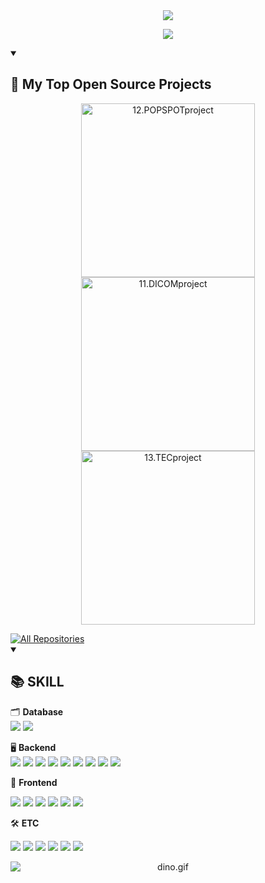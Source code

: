 <!--헤더-->
<div align="center">
  <img src="https://capsule-render.vercel.app/api?type=venom&color=0:FF69B4,100:FA7000&height=300&section=header&text=Hellow%20SEOJIN%20World!&animation=twinkling&fontSize=70&stroke=FA7000" />
</div>

<!--헤더설명-->
<p align="center">
  <a href="https://github.com/seo7van">
    <img src="https://readme-typing-svg.demolab.com/?lines=Full-stack%20web%20and%20app%20developer;&font=Fira%20Code&center=true&width=440&height=45&color=FA7000&vCenter=true&pause=1000&size=22" />
  </a>
</p>

<!-- 프로젝트 -->
<details open> 
  <summary><h2>📘 My Top Open Source Projects</h2></summary>
  <p align="center">
    <a href="https://github.com/seo7van/12.POPSPOTproject"><img width="278" src="https://denvercoder1-github-readme-stats.vercel.app/api/pin/?username=seo7van&repo=12.POPSPOTproject&theme=react&bg_color=1F222E&title_color=FA7000&hide_border=true&icon_color=F8D866&show_icons=false" alt="12.POPSPOTproject"></a>
    <a href="https://github.com/seo7van/11.DICOMproject"><img width="278" src="https://denvercoder1-github-readme-stats.vercel.app/api/pin/?username=seo7van&repo=11.DICOMproject&theme=react&bg_color=1F222E&title_color=FA7000&hide_border=true&icon_color=F8D866&show_icons=false" alt="11.DICOMproject"></a>
    <a href="https://github.com/seo7van/13.TECproject"><img width="278" src="https://denvercoder1-github-readme-stats.vercel.app/api/pin/?username=seo7van&repo=13.TECproject&theme=react&bg_color=1F222E&title_color=FA7000&hide_border=true&icon_color=F8D866&show_icons=false" alt="13.TECproject"></a>
  </p>
  <a href="https://github.com/seo7van?tab=repositories">
    <img alt="All Repositories" title="All Repositories" src="https://custom-icon-badges.demolab.com/badge/-Click%20Here%20For%20All%20My%20Repos-1F222E?style=for-the-badge&logoColor=white&logo=repo"/>
  </a>
</details>

<!--보유 스킬-->
<details open> 
  <summary><h2>📚 SKILL</h2></summary>
  
  🗂️ **Database**  
    	<img src="https://img.shields.io/badge/Oracle%20SQL-F80000?style=for-the-badge&logo=Oracle&logoColor=white" />
    	<img src="https://img.shields.io/badge/MySQL-4479A1?style=for-the-badge&logo=MySQL&logoColor=white" />
    
  
  🖥️ **Backend**  
  	  <img src="https://img.shields.io/badge/Java-007396?style=for-the-badge&logo=java&logoColor=white" />
  	  <img src="https://img.shields.io/badge/SpringBoot-6DB33F?style=for-the-badge&logo=springboot&logoColor=white" />
  	  <img src="https://img.shields.io/badge/SpringSecurity-6DB33F?style=for-the-badge&logo=springsecurity&logoColor=white" />
  	  <img src="https://img.shields.io/badge/jpa-6DB33F?style=for-the-badge&logo=jpa&logoColor=white" />
   	  <img src="https://img.shields.io/badge/json%20web%20tokens-%23000000.svg?&style=for-the-badge&logo=json%20web%20tokens&logoColor=white" />
  	  <img src="https://img.shields.io/badge/node.js-%23339933.svg?&style=for-the-badge&logo=node.js&logoColor=white" />
  	  <img src="https://img.shields.io/badge/Redis-%23DC382D.svg?&style=for-the-badge&logo=redis&logoColor=white" />
  	  <img src="https://img.shields.io/badge/JUnit5-25A162?style=for-the-badge&logo=junit5&logoColor=white" />
  	  <img src="https://img.shields.io/badge/Mockito-6DB33F?style=for-the-badge&logo=mockito&logoColor=white" />
    
  
  🎨 **Frontend** 
    <div>
  	  <img src="https://img.shields.io/badge/react-%2361DAFB.svg?&style=for-the-badge&logo=react&logoColor=black" />
  	  <img src="https://img.shields.io/badge/HTML5-E34F26?style=for-the-badge&logo=HTML5&logoColor=white" />
  	  <img src="https://img.shields.io/badge/CSS3-1572B6?style=for-the-badge&logo=CSS3&logoColor=white" />
  	  <img src="https://img.shields.io/badge/JavaScript-F7DF1E?style=for-the-badge&logo=JavaScript&logoColor=white" />
  	  <img src="https://img.shields.io/badge/jQuery-0769AD?style=for-the-badge&logo=jQuery&logoColor=white" />
  	  <img src="https://img.shields.io/badge/bootstrap-%237952B3.svg?&style=for-the-badge&logo=bootstrap&logoColor=white" />
    </div>
  
  🛠 **ETC**  
    <div>
  	  <img src="https://img.shields.io/badge/GitHub%20Actions-2088FF?style=for-the-badge&logo=github-actions&logoColor=white" />
  	  <img src="https://img.shields.io/badge/git-%23F05032.svg?&style=for-the-badge&logo=git&logoColor=white" />
  	  <img src="https://img.shields.io/badge/GitHub-181717?style=for-the-badge&logo=GitHub&logoColor=white" />
  	  <img src="https://img.shields.io/badge/Visual%20Studio%20Code-007ACC?style=for-the-badge&logo=VisualStudioCode&logoColor=white" />
  	  <img src="https://img.shields.io/badge/Tomcat-F8DC75?style=for-the-badge&logo=ApacheTomcat&logoColor=white" />
  	  <img src="https://img.shields.io/badge/amazon%20aws-%23232F3E.svg?&style=for-the-badge&logo=amazon%20aws&logoColor=white" />
    </div>
</details>


<!--공룡게임-->
<div align="center">
  <img data-target="animated-image.replacedImage" alt="dino.gif" class="AnimatedImagePlayer-animatedImage" src="https://github.com/saadeghi/saadeghi/raw/master/dino.gif" style="display: block; opacity: 1;">
</div>
